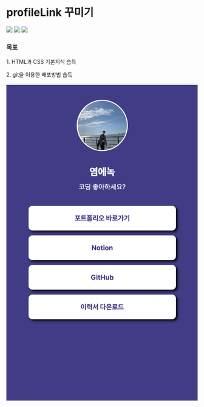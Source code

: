 # profileLink 꾸미기
<img src="https://img.shields.io/badge/HTML5-E34F26?style=flat&logo=HTML5&logoColor=white"/> <img src="https://img.shields.io/badge/CSS3-1572B6?style=flat&logo=CSS3&logoColor=white"/>  <img src="https://img.shields.io/badge/GitHub Pages-222222?style=flat&logo=GitHub Pages&logoColor=white"/> 

<h3>목표</h3>

<p>1. HTML과 CSS 기본지식 습득</p>
<p>2. git을 이용한 배포방법 습득</p>

![image](./readmeImg.png)
